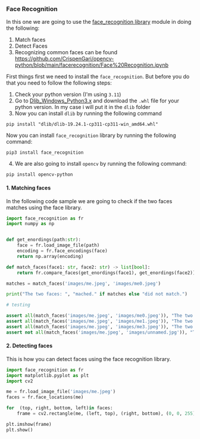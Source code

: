 ### Face Recognition

In this one we are going to use the [face_recognition library](https://github.com/ageitgey/face_recognition) module in doing the following:

1. Match faces
2. Detect Faces
3. Recognizing common faces can be found https://github.com/CrispenGari/opencv-python/blob/main/facerecognition/Face%20Recognition.ipynb

First things first we need to install the `face_recognition`. But before you do that you need to follow the following steps:

1. Check your python version (I'm using `3.11`)
2. Go to [Dlib_Windows_Python3.x](https://github.com/z-mahmud22/Dlib_Windows_Python3.x) and download the `.whl` file for your python version. In my case i will put it in the `dlib` folder
3. Now you can install `dlib` by running the following command

```shell
pip install "dlib/dlib-19.24.1-cp311-cp311-win_amd64.whl"
```

Now you can install `face_recognition` library by running the following command:

```shell
pip3 install face_recognition
```

4. We are also going to install `opencv` by running the following command:

```shell
pip install opencv-python
```

#### 1. Matching faces

In the following code sample we are going to check if the two faces matches using the face library.

```py
import face_recognition as fr
import numpy as np


def get_enordings(path:str):
    face = fr.load_image_file(path)
    encoding = fr.face_encodings(face)
    return np.array(encoding)

def match_faces(face1: str, face2: str) -> list[bool]:
    return fr.compare_faces(get_enordings(face1), get_enordings(face2))

matches = match_faces('images/me.jpeg', 'images/me0.jpeg')

print("The two faces: ", "mached." if matches else "did not match.")

# testing

assert all(match_faces('images/me.jpeg', 'images/me0.jpeg')), "The two faces did not match."
assert all(match_faces('images/me.jpeg', 'images/me1.jpeg')), "The two faces did not match."
assert all(match_faces('images/me.jpeg', 'images/me3.jpeg')), "The two faces did not match."
assert not all(match_faces('images/me.jpeg', 'images/unnamed.jpg')), "The two faces did match."

```

#### 2. Detecting faces

This is how you can detect faces using the face recognition library.

```py
import face_recognition as fr
import matplotlib.pyplot as plt
import cv2

me = fr.load_image_file('images/me.jpeg')
faces = fr.face_locations(me)

for  (top, right, bottom, left)in faces:
    frame = cv2.rectangle(me, (left, top), (right, bottom), (0, 0, 255), 3)

plt.imshow(frame)
plt.show()

```
